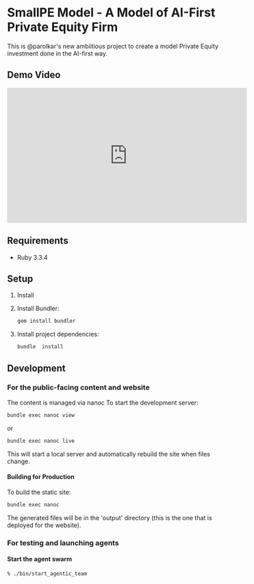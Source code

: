 # SmallPE Model - A Model of AI-First Private Equity Firm 

This is @parolkar's new ambiitious project to create a model Private Equity investment done in the AI-first way.

## Demo Video

<iframe width="560" height="315" src="https://www.youtube-nocookie.com/embed/Lsmp7YlOhm8?si=KHCFdA_np38clRed" title="YouTube video player" frameborder="0" allow="accelerometer; autoplay; clipboard-write; encrypted-media; gyroscope; picture-in-picture; web-share" referrerpolicy="strict-origin-when-cross-origin" allowfullscreen></iframe>

## Requirements

- Ruby 3.3.4

## Setup

1. Install 

2. Install Bundler:
   ```bash
   gem install bundler
   ```

3. Install project dependencies:
   ```bash
   bundle  install
   ```

## Development

### For the public-facing content and website
The content is managed via nanoc To start the development server:

```bash
bundle exec nanoc view
```

or

```bash
bundle exec nanoc live
```

This will start a local server and automatically rebuild the site when files change.

#### Building for Production

To build the static site:

```bash
bundle exec nanoc 
```

The generated files will be in the 'output' directory (this is the one that is deployed for the website).

### For testing and launching agents


#### Start the agent swarm 

```bash
% ./bin/start_agentic_team
```
